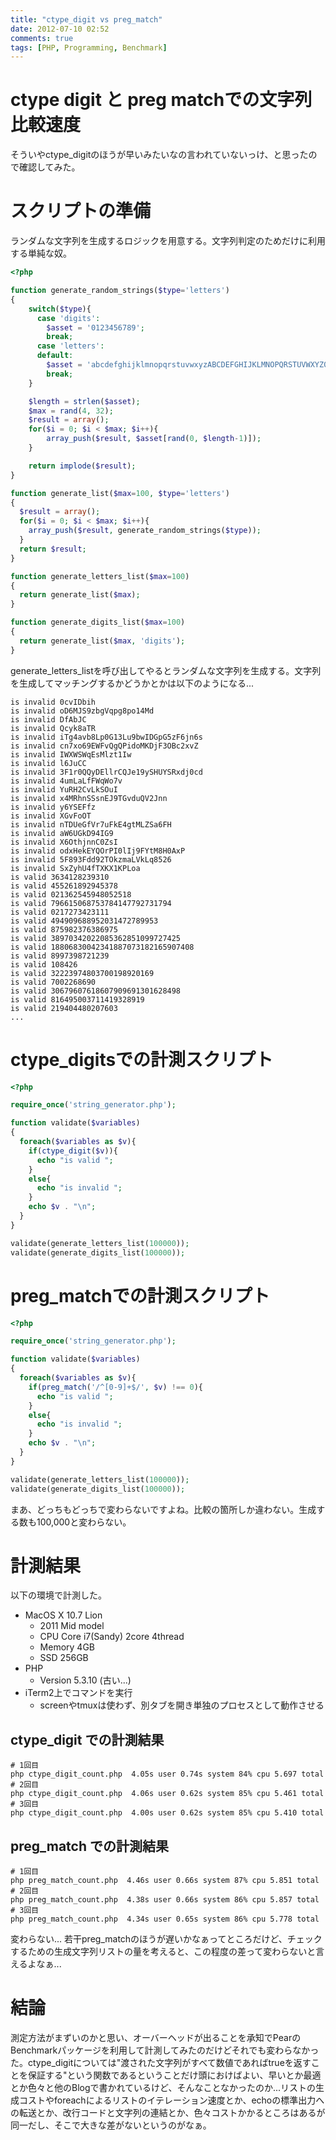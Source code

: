 ```yaml
---
title: "ctype_digit vs preg_match"
date: 2012-07-10 02:52
comments: true
tags: [PHP, Programming, Benchmark] 
---
```


# ctype digit と preg matchでの文字列比較速度
  そういやctype_digitのほうが早いみたいなの言われていないっけ、と思ったので確認してみた。

# スクリプトの準備

ランダムな文字列を生成するロジックを用意する。文字列判定のためだけに利用する単純な奴。

```php
<?php

function generate_random_strings($type='letters')
{
    switch($type){
      case 'digits':
        $asset = '0123456789';
        break;
      case 'letters':
      default:
        $asset = 'abcdefghijklmnopqrstuvwxyzABCDEFGHIJKLMNOPQRSTUVWXYZ0123456789';
        break;
    }

    $length = strlen($asset);
    $max = rand(4, 32);
    $result = array();
    for($i = 0; $i < $max; $i++){
        array_push($result, $asset[rand(0, $length-1)]); 
    }

    return implode($result);
}

function generate_list($max=100, $type='letters')
{
  $result = array();
  for($i = 0; $i < $max; $i++){
    array_push($result, generate_random_strings($type));
  }
  return $result;
}

function generate_letters_list($max=100)
{
  return generate_list($max);
}

function generate_digits_list($max=100)
{
  return generate_list($max, 'digits');
}
```

generate_letters_listを呼び出してやるとランダムな文字列を生成する。文字列を生成してマッチングするかどうかとかは以下のようになる...

```plain:stdout
is invalid 0cvIDbih
is invalid oD6MJS9zbgVqpg8po14Md
is invalid DfAbJC
is invalid Qcyk8aTR
is invalid iTg4avb8Lp0G13Lu9bwIDGpG5zF6jn6s
is invalid cn7xo69EWFvQgQPidoMKDjF3OBc2xvZ
is invalid IWXWSWqEsMlzt1Iw
is invalid l6JuCC
is invalid 3F1r0QQyDEllrCQJe19ySHUYSRxdj0cd
is invalid 4umLaLfFWqWo7v
is invalid YuRH2CvLkSOuI
is invalid x4MRhnSSsnEJ9TGvduQV2Jnn
is invalid y6YSEFfz
is invalid XGvFoOT
is invalid nTDUeGfVr7uFkE4gtMLZSa6FH
is invalid aW6UGkD94IG9
is invalid X6OthjnnC0ZsI
is invalid odxHekEYQOrPI0lIj9FYtM8H0AxP
is invalid 5F893Fdd92TOkzmaLVkLq8526
is invalid SxZyhU4fTXKX1KPLoa
is valid 3634128239310
is valid 455261892945378
is valid 021362545948052518
is valid 796615068753784147792731794
is valid 0217273423111
is valid 494909688952031472789953
is valid 875982376386975
is valid 38970342022085362851099727425
is valid 18806830042341887073182165907408
is valid 8997398721239
is valid 108426
is valid 32223974803700198920169
is valid 7002268690
is valid 30679607618607909691301628498
is valid 816495003711419328919
is valid 219404480207603
...
```

<!-- more -->

# ctype_digitsでの計測スクリプト

```php
<?php

require_once('string_generator.php');

function validate($variables)
{
  foreach($variables as $v){
    if(ctype_digit($v)){
      echo "is valid ";
    }
    else{
      echo "is invalid ";
    }
    echo $v . "\n";
  }
}

validate(generate_letters_list(100000));
validate(generate_digits_list(100000));
```

# preg_matchでの計測スクリプト

```php
<?php

require_once('string_generator.php');

function validate($variables)
{
  foreach($variables as $v){
    if(preg_match('/^[0-9]+$/', $v) !== 0){
      echo "is valid ";
    }
    else{
      echo "is invalid ";
    }
    echo $v . "\n";
  }
}

validate(generate_letters_list(100000));
validate(generate_digits_list(100000));
```

まあ、どっちもどっちで変わらないですよね。比較の箇所しか違わない。生成する数も100,000と変わらない。

# 計測結果
以下の環境で計測した。

- MacOS X 10.7 Lion
    - 2011 Mid model
    - CPU Core i7(Sandy) 2core 4thread
    - Memory 4GB
    - SSD 256GB
- PHP
    - Version 5.3.10 (古い...)
- iTerm2上でコマンドを実行
    - screenやtmuxは使わず、別タブを開き単独のプロセスとして動作させる     

## ctype_digit での計測結果

```plain
# 1回目
php ctype_digit_count.php  4.05s user 0.74s system 84% cpu 5.697 total
# 2回目
php ctype_digit_count.php  4.06s user 0.62s system 85% cpu 5.461 total
# 3回目
php ctype_digit_count.php  4.00s user 0.62s system 85% cpu 5.410 total
```

## preg_match での計測結果

```plain
# 1回目
php preg_match_count.php  4.46s user 0.66s system 87% cpu 5.851 total
# 2回目
php preg_match_count.php  4.38s user 0.66s system 86% cpu 5.857 total
# 3回目
php preg_match_count.php  4.34s user 0.65s system 86% cpu 5.778 total
```

変わらない... 若干preg_matchのほうが遅いかなぁってところだけど、チェックするための生成文字列リストの量を考えると、この程度の差って変わらないと言えるよなぁ...

# 結論
  測定方法がまずいのかと思い、オーバーヘッドが出ることを承知でPearのBenchmarkパッケージを利用して計測してみたのだけどそれでも変わらなかった。ctype_digitについては"渡された文字列がすべて数値であればtrueを返すことを保証する"という関数であるということだけ頭におけばよい、早いとか最適とか色々と他のBlogで書かれているけど、そんなことなかったのか...リストの生成コストやforeachによるリストのイテレーション速度とか、echoの標準出力への転送とか、改行コードと文字列の連結とか、色々コストかかるところはあるが同一だし、そこで大きな差がないというのがなぁ。
